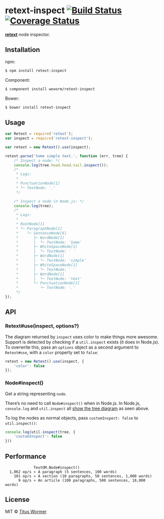 # retext-inspect [![Build Status](https://img.shields.io/travis/wooorm/retext-inspect.svg?style=flat)](https://travis-ci.org/wooorm/retext-inspect) [![Coverage Status](https://img.shields.io/coveralls/wooorm/retext-inspect.svg?style=flat)](https://coveralls.io/r/wooorm/retext-inspect?branch=master)

**[retext](https://github.com/wooorm/retext "Retext")** node inspector.

## Installation

npm:

```bash
$ npm install retext-inspect
```

Component:

```bash
$ component install wooorm/retext-inspect
```

Bower:

```bash
$ bower install retext-inspect
```

## Usage

```javascript
var Retext = require('retext');
var inspect = require('retext-inspect');

var retext = new Retext().use(inspect);

retext.parse('Some simple text.', function (err, tree) {
    /* Inspect a node: */
    console.log(tree.head.head.tail.inspect());
    /*
     * Logs:
     *
     * PunctuationNode[1]
     * └─ TextNode: '.'
     */

    /* Inspect a node in Node.js: */
    console.log(tree);
    /*
     * Logs:
     *
     * RootNode[1]
     * └─ ParagraphNode[1]
     *    └─ SentenceNode[6]
     *       ├─ WordNode[1]
     *       │  └─ TextNode: 'Some'
     *       ├─ WhiteSpaceNode[1]
     *       │  └─ TextNode: ' '
     *       ├─ WordNode[1]
     *       │  └─ TextNode: 'simple'
     *       ├─ WhiteSpaceNode[1]
     *       │  └─ TextNode: ' '
     *       ├─ WordNode[1]
     *       │  └─ TextNode: 'text'
     *       └─ PunctuationNode[1]
     *          └─ TextNode: '.'
     */
});
```

## API

### Retext#use(inspect, options?)

The diagram returned by `inspect` uses color to make things more awesome. Support is detected by checking if a `util.inspect` exists (it does in Node.js). To overwrite this, pass an `options` object as a second argument to `Retext#use`, with a `color` property set to `false`:

```javascript
retext = new Retext().use(inspect, {
    'color': false
});
```

### Node#inspect()

Get a string representing `node`.

There’s no need to call `Node#inspect()` when in Node.js. In Node.js, `console.log` and `util.inspect` all [show the tree diagram](http://nodejs.org/api/util.html#util_util_inspect_object_options) as seen above.

To log the nodes as normal objects, pass `customInspect: false` to `util.inspect()`:

```javascript
console.log(util.inspect(tree, {
    'customInspect': false
}))
```

## Performance

```text
             TextOM.Node#inspect()
  1,062 op/s » A paragraph (5 sentences, 100 words)
    101 op/s » A section (10 paragraphs, 50 sentences, 1,000 words)
      9 op/s » An article (100 paragraphs, 500 sentences, 10,000 words)
```

## License

MIT © [Titus Wormer](http://wooorm.com)
